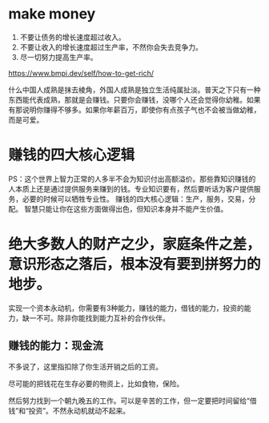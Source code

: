 # make money
1. 不要让债务的增长速度超过收入。
2. 不要让收入的增长速度超过生产率，不然你会失去竞争力。
3. 尽一切努力提高生产率。

https://www.bmpi.dev/self/how-to-get-rich/


什么中国人成熟是抹去棱角，外国人成熟是独立生活纯属扯淡。普天之下只有一种东西能代表成熟，那就是会赚钱。只要你会赚钱，没哪个人还会觉得你幼稚。如果有那说明你赚得不够多。如果你年薪百万，即使你有点孩子气也不会被当做幼稚，而是可爱。
# 赚钱的四大核心逻辑
PS：这个世界上智力正常的人多半不会为知识付出高额溢价。那些靠知识赚钱的人本质上还是通过提供服务来赚到的钱。专业知识要有，然后要听话为客户提供服务，必要的时候可以牺牲专业性。
赚钱的四大核心逻辑：生产，服务，交易，分配。
智慧只能让你在这些方面做得出色，但知识本身并不能产生价值。


# 绝大多数人的财产之少，家庭条件之差，意识形态之落后，根本没有要到拼努力的地步。

实现一个资本永动机，你需要有3种能力，赚钱的能力，借钱的能力，投资的能力，缺一不可。除非你能找到能力互补的合作伙伴。

## 赚钱的能力：现金流

不多说了，这里指扣除了你生活开销之后的工资。

尽可能的把钱花在生存必要的物资上，比如食物，保险。

然后努力找到一个朝九晚五的工作。可以是辛苦的工作，但一定要把时间留给“借钱”和“投资”。不然永动机就动不起来。
